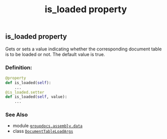 ﻿---
title: is_loaded property
second_title: GroupDocs.Assembly for Python via .NET API References
description: 
type: docs
url: /python-net/groupdocs.assembly.data/documenttableloadargs/is_loaded/
is_root: false
weight: 30
---

## is_loaded property


Gets or sets a value indicating whether the corresponding document table is to be loaded or not.
The default value is true.
### Definition:
```python
@property
def is_loaded(self):
    ...
@is_loaded.setter
def is_loaded(self, value):
    ...
```

### See Also
* module [`groupdocs.assembly.data`](../../)
* class [`DocumentTableLoadArgs`](/assembly/python-net/groupdocs.assembly.data/documenttableloadargs)
